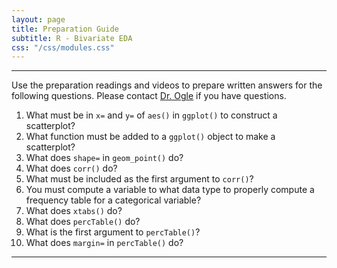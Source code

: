```yaml
---
layout: page
title: Preparation Guide
subtitle: R - Bivariate EDA
css: "/css/modules.css"
---
```


----

<div class="alert alert-warning">
Use the preparation readings and videos to prepare written answers for the following questions. Please contact <a href="mailto:dogle@northland.edu">Dr. Ogle</a> if you have questions.
</div>

1. What must be in `x=` and `y=` of `aes()` in `ggplot()` to construct a scatterplot?
1. What function must be added to a `ggplot()` object to make a scatterplot?
1. What does `shape=` in `geom_point()` do?
1. What does `corr()` do?
1. What must be included as the first argument to `corr()`?
1. You must compute a variable to what data type to properly compute a frequency table for a categorical variable?
1. What does `xtabs()` do?
1. What does `percTable()` do?
1. What is the first argument to `percTable()`?
1. What does `margin=` in `percTable()` do?

----
